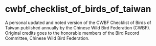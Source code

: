 # cwbf_checklist_of_birds_of_taiwan
A personal updated and noted version of the CWBF Checklist of Birds of Taiwan published annually by the Chinese Wild Bird Federation (CWBF). Original credits goes to the honorable members of the Bird Record Committee, Chinese Wild Bird Federation.

